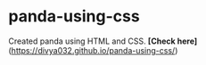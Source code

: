 # panda-using-css

Created panda using HTML and CSS. **[Check here]**(https://divya032.github.io/panda-using-css/) 
